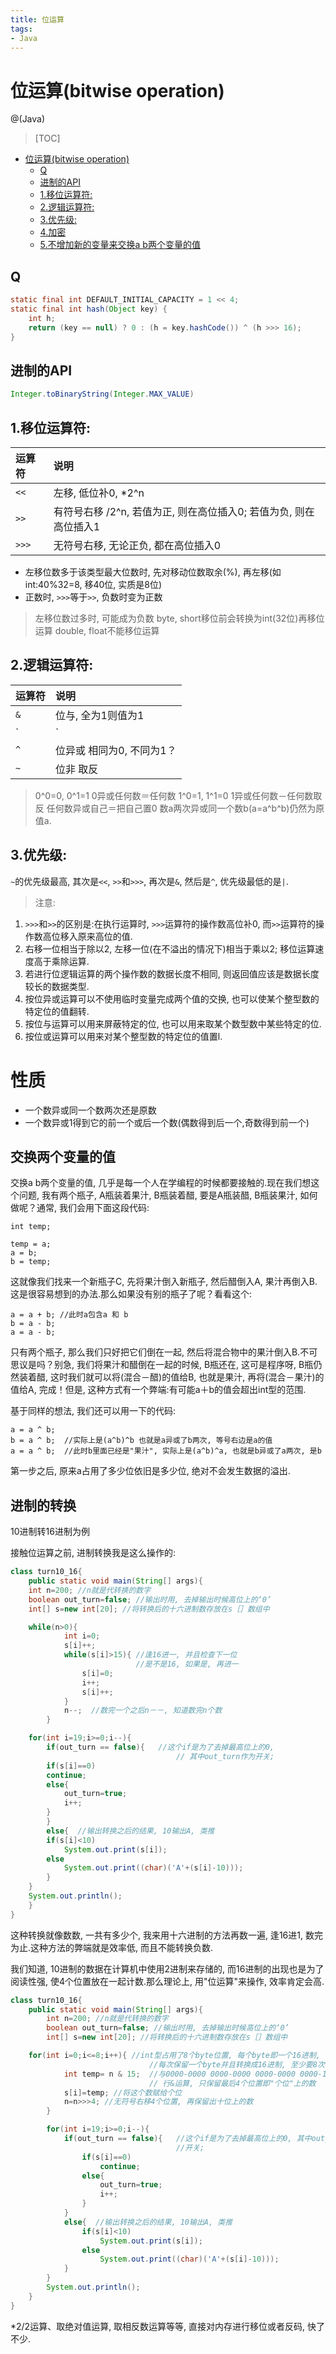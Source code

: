 ```yaml
---
title: 位运算
tags:
- Java
---
```


# 位运算(bitwise operation)

@(Java)

> [TOC]
<!-- TOC -->

- [位运算(bitwise operation)](#位运算bitwise-operation)
    - [Q](#q)
    - [进制的API](#进制的api)
    - [1.移位运算符:](#1移位运算符)
    - [2.逻辑运算符:](#2逻辑运算符)
    - [3.优先级:](#3优先级)
    - [4.加密](#4加密)
    - [5.不增加新的变量来交换a b两个变量的值](#5不增加新的变量来交换a-b两个变量的值)

<!-- /TOC -->

## Q

```java
static final int DEFAULT_INITIAL_CAPACITY = 1 << 4;
static final int hash(Object key) {
    int h;
    return (key == null) ? 0 : (h = key.hashCode()) ^ (h >>> 16);
}
```

## 进制的API

```java
Integer.toBinaryString(Integer.MAX_VALUE)
```

## 1.移位运算符:

|运算符|说明|
|:---|:---|
|`<<`|左移, 低位补0, *2^n|
|`>>`|有符号右移 /2^n, 若值为正, 则在高位插入0; 若值为负, 则在高位插入1|
|`>>>`|无符号右移, 无论正负, 都在高位插入0|

* 左移位数多于该类型最大位数时, 先对移动位数取余(%), 再左移(如int:40%32=8, 移40位, 实质是8位)
* 正数时, `>>>`等于`>>`, 负数时变为正数


> 左移位数过多时, 可能成为负数
> byte, short移位前会转换为int(32位)再移位运算
> double, float不能移位运算


## 2.逻辑运算符:

|运算符|说明|
|:---|:---|
|`&`|位与, 全为1则值为1|
|`|`|位或, 有1则为1|
|`^`|位异或 相同为0, 不同为1？|
|`~`|位非 取反|

> 0^0=0, 0^1=1 0异或任何数＝任何数
> 1^0=1, 1^1=0 1异或任何数－任何数取反
> 任何数异或自己＝把自己置0
> 数a两次异或同一个数b(a=a^b^b)仍然为原值a.


## 3.优先级:
`~`的优先级最高, 其次是`<<`, `>>`和`>>>`, 再次是`&`, 然后是`^`, 优先级最低的是`|`.

>  注意:
1. `>>>`和`>>`的区别是:在执行运算时, `>>>`运算符的操作数高位补0, 而`>>`运算符的操作数高位移入原来高位的值.
2. 右移一位相当于除以2, 左移一位(在不溢出的情况下)相当于乘以2; 移位运算速度高于乘除运算.
3. 若进行位逻辑运算的两个操作数的数据长度不相同, 则返回值应该是数据长度较长的数据类型.
4. 按位异或运算可以不使用临时变量完成两个值的交换, 也可以使某个整型数的特定位的值翻转.
5. 按位与运算可以用来屏蔽特定的位, 也可以用来取某个数型数中某些特定的位.
6. 按位或运算可以用来对某个整型数的特定位的值置l.

# 性质

* 一个数异或同一个数两次还是原数
* 一个数异或1得到它的前一个或后一个数(偶数得到后一个,奇数得到前一个)

## 交换两个变量的值

交换a b两个变量的值, 几乎是每一个人在学编程的时候都要接触的.现在我们想这个问题, 我有两个瓶子, A瓶装着果汁, B瓶装着醋, 要是A瓶装醋, B瓶装果汁, 如何做呢？通常, 我们会用下面这段代码:
```
int temp;

temp = a;
a = b;
b = temp;
```
这就像我们找来一个新瓶子C, 先将果汁倒入新瓶子, 然后醋倒入A, 果汁再倒入B.这是很容易想到的办法.那么如果没有别的瓶子了呢？看看这个:
```
a = a + b; //此时a包含a 和 b
b = a - b;
a = a - b;
```
只有两个瓶子, 那么我们只好把它们倒在一起, 然后将混合物中的果汁倒入B.不可思议是吗？别急, 我们将果汁和醋倒在一起的时候, B瓶还在, 这可是程序呀, B瓶仍然装着醋, 这时我们就可以将(混合－醋)的值给B, 也就是果汁, 再将(混合－果汁)的值给A, 完成！但是, 这种方式有一个弊端:有可能a＋b的值会超出int型的范围.

基于同样的想法, 我们还可以用一下的代码:
```
a = a ^ b;
b = a ^ b;  //实际上是(a^b)^b 也就是a异或了b两次, 等号右边是a的值
a = a ^ b;  //此时b里面已经是"果汁", 实际上是(a^b)^a, 也就是b异或了a两次, 是b
```
第一步之后, 原来a占用了多少位依旧是多少位, 绝对不会发生数据的溢出.

## 进制的转换

10进制转16进制为例

接触位运算之前, 进制转换我是这么操作的:

```java
class turn10_16{
    public static void main(String[] args){
    int n=200; //n就是代转换的数字
    boolean out_turn=false; //输出时用, 去掉输出时候高位上的‘0’
    int[] s=new int[20]; //将转换后的十六进制数存放在s［］数组中

    while(n>0){
            int i=0;
            s[i]++;
            while(s[i]>15){ //逢16进一, 并且检查下一位
                            //是不是16, 如果是, 再进一
                s[i]=0;
                i++;
                s[i]++;
            }
            n--;  //数完一个之后n－－, 知道数完n个数
        }

    for(int i=19;i>=0;i--){
        if(out_turn == false){   //这个if是为了去掉最高位上的0,
                                     // 其中out_turn作为开关;
        if(s[i]==0)
        continue;
        else{
            out_turn=true;
            i++;
        }
        }
        else{  //输出转换之后的结果, 10输出A, 类推
        if(s[i]<10)
            System.out.print(s[i]);
        else
            System.out.print((char)('A'+(s[i]-10)));
        }
    }
    System.out.println();
    }
}
```
这种转换就像数数, 一共有多少个, 我来用十六进制的方法再数一遍, 逢16进1, 数完为止.这种方法的弊端就是效率低, 而且不能转换负数.

我们知道, 10进制的数据在计算机中使用2进制来存储的, 而16进制的出现也是为了阅读性强, 使4个位置放在一起计数.那么理论上, 用"位运算"来操作, 效率肯定会高.
```java
class turn10_16{
    public static void main(String[] args){
        int n=200; //n就是代转换的数字
        boolean out_turn=false; //输出时用, 去掉输出时候高位上的‘0’
        int[] s=new int[20]; //将转换后的十六进制数存放在s［］数组中

    for(int i=0;i<=8;i++){ //int型占用了8个byte位置, 每个byte即一个16进制,
                               //每次保留一个byte并且转换成16进制, 至少要8次(可以优化)
            int temp= n & 15;  //与0000-0000 0000-0000 0000-0000 0000-1111进
                               // 行&运算, 只保留最后4个位置即"个位"上的数
            s[i]=temp; //将这个数赋给个位
            n=n>>>4; //无符号右移4个位置, 再保留出十位上的数
        }

        for(int i=19;i>=0;i--){
            if(out_turn == false){   //这个if是为了去掉最高位上的0, 其中out_turn作为
                                     //开关;
                if(s[i]==0)
                    continue;
                else{
                    out_turn=true;
                    i++;
                }
            }
            else{  //输出转换之后的结果, 10输出A, 类推
                if(s[i]<10)
                    System.out.print(s[i]);
                else
                    System.out.print((char)('A'+(s[i]-10)));
            }
        }
        System.out.println();
    }
}
```

*2/2运算、取绝对值运算, 取相反数运算等等, 直接对内存进行移位或者反码, 快了不少.